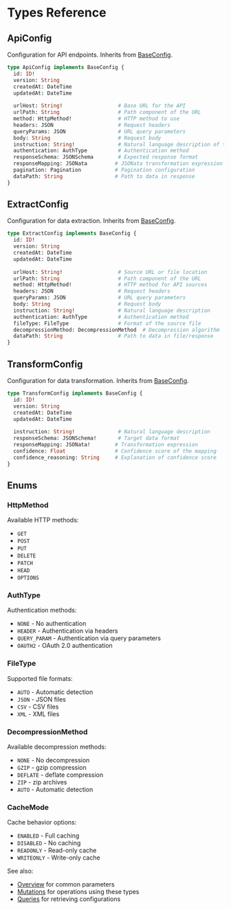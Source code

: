 # Types Reference

## ApiConfig
Configuration for API endpoints. Inherits from [BaseConfig](overview.md#base-types).

```graphql
type ApiConfig implements BaseConfig {
  id: ID!
  version: String
  createdAt: DateTime
  updatedAt: DateTime
  
  urlHost: String!                  # Base URL for the API
  urlPath: String                   # Path component of the URL
  method: HttpMethod!               # HTTP method to use
  headers: JSON                     # Request headers
  queryParams: JSON                 # URL query parameters
  body: String                      # Request body
  instruction: String!              # Natural language description of the transformation
  authentication: AuthType          # Authentication method
  responseSchema: JSONSchema        # Expected response format
  responseMapping: JSONata         # JSONata transformation expression
  pagination: Pagination           # Pagination configuration
  dataPath: String                 # Path to data in response
}
```

## ExtractConfig
Configuration for data extraction. Inherits from [BaseConfig](overview.md#base-types).

```graphql
type ExtractConfig implements BaseConfig {
  id: ID!
  version: String
  createdAt: DateTime
  updatedAt: DateTime
  
  urlHost: String!                  # Source URL or file location
  urlPath: String                   # Path component of the URL
  method: HttpMethod!               # HTTP method for API sources
  headers: JSON                     # Request headers
  queryParams: JSON                 # URL query parameters
  body: String                      # Request body
  instruction: String!              # Natural language description
  authentication: AuthType          # Authentication method
  fileType: FileType                # Format of the source file
  decompressionMethod: DecompressionMethod  # Decompression algorithm
  dataPath: String                  # Path to data in file/response
}
```

## TransformConfig
Configuration for data transformation. Inherits from [BaseConfig](overview.md#base-types).

```graphql
type TransformConfig implements BaseConfig {
  id: ID!
  version: String
  createdAt: DateTime
  updatedAt: DateTime
  
  instruction: String!              # Natural language description
  responseSchema: JSONSchema!       # Target data format
  responseMapping: JSONata!        # Transformation expression
  confidence: Float                # Confidence score of the mapping
  confidence_reasoning: String     # Explanation of confidence score
}
```

## Enums

### HttpMethod
Available HTTP methods:
- `GET`
- `POST`
- `PUT`
- `DELETE`
- `PATCH`
- `HEAD`
- `OPTIONS`

### AuthType
Authentication methods:
- `NONE` - No authentication
- `HEADER` - Authentication via headers
- `QUERY_PARAM` - Authentication via query parameters
- `OAUTH2` - OAuth 2.0 authentication

### FileType
Supported file formats:
- `AUTO` - Automatic detection
- `JSON` - JSON files
- `CSV` - CSV files
- `XML` - XML files

### DecompressionMethod
Available decompression methods:
- `NONE` - No decompression
- `GZIP` - gzip compression
- `DEFLATE` - deflate compression
- `ZIP` - zip archives
- `AUTO` - Automatic detection

### CacheMode
Cache behavior options:
- `ENABLED` - Full caching
- `DISABLED` - No caching
- `READONLY` - Read-only cache
- `WRITEONLY` - Write-only cache

See also:
- [Overview](overview.md) for common parameters
- [Mutations](mutations.md) for operations using these types
- [Queries](queries.md) for retrieving configurations 